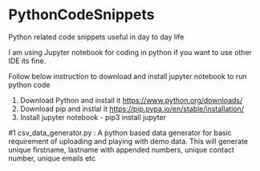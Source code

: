 # PythonCodeSnippets
Python related code snippets useful in day to day life

I am using Jupyter notebook for coding in python if you want to use other IDE its fine.

Follow below instruction to download and install jupyter notebook to run python code

1. Download Python and install it https://www.python.org/downloads/
2. Download pip and instlal it https://pip.pypa.io/en/stable/installation/
3. Install jupyter notebook - pip3 install jupyter



#1 csv_data_generator.py : A python based data generator for basic requirement of uploading and playing with demo data. This will generate unique firstname, lastname with appended numbers, unique contact number, unique emails etc
